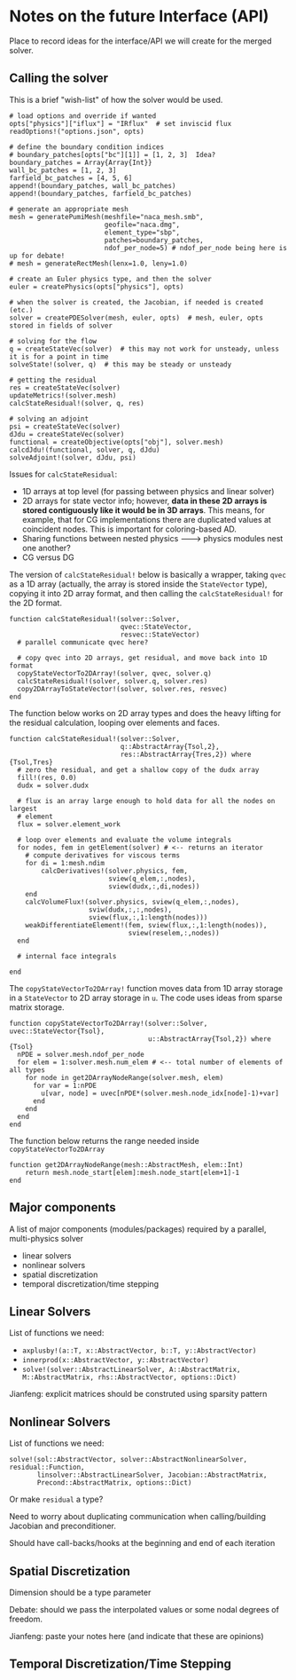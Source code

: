 # Notes on the future Interface (API)

Place to record ideas for the interface/API we will create for the merged solver.

## Calling the solver

This is a brief "wish-list" of how the solver would be used.

```
# load options and override if wanted
opts["physics"]["iflux"] = "IRflux"  # set inviscid flux
readOptions!("options.json", opts)

# define the boundary condition indices
# boundary_patches[opts["bc"][1]] = [1, 2, 3]  Idea?
boundary_patches = Array{Array{Int}}
wall_bc_patches = [1, 2, 3]
farfield_bc_patches = [4, 5, 6]
append!(boundary_patches, wall_bc_patches)
append!(boundary_patches, farfield_bc_patches)

# generate an appropriate mesh
mesh = generatePumiMesh(meshfile="naca_mesh.smb",
                        geofile="naca.dmg",
                        element_type="sbp",
                        patches=boundary_patches,
                        ndof_per_node=5) # ndof_per_node being here is up for debate!
# mesh = generateRectMesh(lenx=1.0, leny=1.0)

# create an Euler physics type, and then the solver
euler = createPhysics(opts["physics"], opts)

# when the solver is created, the Jacobian, if needed is created (etc.)
solver = createPDESolver(mesh, euler, opts)  # mesh, euler, opts stored in fields of solver

# solving for the flow
q = createStateVec(solver)  # this may not work for unsteady, unless it is for a point in time
solveState!(solver, q)  # this may be steady or unsteady

# getting the residual
res = createStateVec(solver)
updateMetrics!(solver.mesh)
calcStateResidual!(solver, q, res)

# solving an adjoint
psi = createStateVec(solver)
dJdu = createStateVec(solver)
functional = createObjective(opts["obj"], solver.mesh)
calcdJdu!(functional, solver, q, dJdu)
solveAdjoint!(solver, dJdu, psi)

```

Issues for `calcStateResidual`:

  * 1D arrays at top level (for passing between physics and linear solver)
  * 2D arrays for state vector info; however, **data in these 2D arrays is stored contiguously like it would be in 3D arrays**.  This means, for example, that for CG implementations there are duplicated values at coincident nodes.  This is important for coloring-based AD.
  * Sharing functions between nested physics ---> physics modules nest one another?
  * CG versus DG

The version of `calcStateResidual!` below is basically a wrapper, taking `qvec` as a 1D array (actually, the array is stored inside the `StateVector` type), copying it into 2D array format, and then calling the `calcStateResidual!` for the 2D format.  
```
function calcStateResidual!(solver::Solver,
                            qvec::StateVector,
                            resvec::StateVector)
  # parallel communicate qvec here?

  # copy qvec into 2D arrays, get residual, and move back into 1D format
  copyStateVectorTo2DArray!(solver, qvec, solver.q)
  calcStateResidual!(solver, solver.q, solver.res)
  copy2DArrayToStateVector!(solver, solver.res, resvec)
end
```

The function below works on 2D array types and does the heavy lifting for the residual calculation, looping over elements and faces.
```
function calcStateResidual!(solver::Solver,
                            q::AbstractArray{Tsol,2},
                            res::AbstractArray{Tres,2}) where {Tsol,Tres}
  # zero the residual, and get a shallow copy of the dudx array
  fill!(res, 0.0)
  dudx = solver.dudx

  # flux is an array large enough to hold data for all the nodes on largest
  # element
  flux = solver.element_work

  # loop over elements and evaluate the volume integrals
  for nodes, fem in getElement(solver) # <-- returns an iterator
    # compute derivatives for viscous terms
    for di = 1:mesh.ndim
        calcDerivatives!(solver.physics, fem,
                         sview(q_elem,:,nodes),
                         sview(dudx,:,di,nodes))
    end
    calcVolumeFlux!(solver.physics, sview(q_elem,:,nodes),
                    sviw(dudx,:,:,nodes),
                    sview(flux,:,1:length(nodes)))
    weakDifferentiateElement!(fem, sview(flux,:,1:length(nodes)),
                              sview(reselem,:,nodes))
  end

  # internal face integrals

end
```


The `copyStateVectorTo2DArray!` function moves data from 1D array storage in a `StateVector` to 2D array storage in `u`.  The code uses ideas from sparse matrix storage.
```
function copyStateVectorTo2DArray!(solver::Solver, uvec::StateVector{Tsol},
                                   u::AbstractArray{Tsol,2}) where {Tsol}
  nPDE = solver.mesh.ndof_per_node
  for elem = 1:solver.mesh.num_elem # <-- total number of elements of all types
    for node in get2DArrayNodeRange(solver.mesh, elem)
      for var = 1:nPDE
        u[var, node] = uvec[nPDE*(solver.mesh.node_idx[node]-1)+var]
      end
    end
  end
end
```

The function below returns the range needed inside `copyStateVectorTo2DArray`
```
function get2DArrayNodeRange(mesh::AbstractMesh, elem::Int)
    return mesh.node_start[elem]:mesh.node_start[elem+1]-1
end
```


## Major components

A list of major components (modules/packages) required by a parallel, multi-physics solver

* linear solvers
* nonlinear solvers
* spatial discretization
* temporal discretization/time stepping


## Linear Solvers

List of functions we need:

* `axplusby!(a::T, x::AbstractVector, b::T, y::AbstractVector)`
* `innerprod(x::AbstractVector, y::AbstractVector)`
* `solve!(solver::AbstractLinearSolver, A::AbstractMatrix, M::AbstractMatrix, rhs::AbstractVector, options::Dict)`

Jianfeng: explicit matrices should be construted using sparsity pattern

## Nonlinear Solvers

List of functions we need:

```
solve!(sol::AbstractVector, solver::AbstractNonlinearSolver, residual::Function,
       linsolver::AbstractLinearSolver, Jacobian::AbstractMatrix,
       Precond::AbstractMatrix, options::Dict)
```
Or make `residual` a type?

Need to worry about duplicating communication when calling/building Jacobian and preconditioner.

Should have call-backs/hooks at the beginning and end of each iteration

## Spatial Discretization

Dimension should be a type parameter

Debate: should we pass the interpolated values or some nodal degrees of freedom.

Jianfeng: paste your notes here (and indicate that these are opinions)

## Temporal Discretization/Time Stepping
